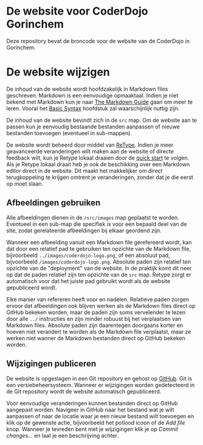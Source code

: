 # De website voor CoderDojo Gorinchem

Deze repository bevat de broncode voor de website van de CoderDojo in Gorinchem.

# De website wijzigen

De inhoud van de website wordt hoofdzakelijk in Markdown files geschreven. Markdown is een eenvoudige opmaaktaal. Indien je niet bekend met Markdown kun je naar [The Markdown Guide](https://www.markdownguide.org/) gaan om meer te leren. Vooral het [Basic Syntax](https://www.markdownguide.org/basic-syntax/) hoofdstuk zal waarschijnlijk nuttig zijn.

De inhoud van de website bevindt zich in de `src` map. Om de website aan te passen kun je eenvoudig bestaande bestanden aanpassen of nieuwe bestanden toevoegen (eventueel in sub-mappen).

De website wordt beheerd door middel van [ReType](https://retype.com/). Indien je meer geavanceerde veranderingen wilt maken aan de website of directe feedback wilt, kun je Retype lokaal draaien door de [quick start](https://retype.com/#quick-start) te volgen. Als je Retype lokaal draait heb je ook de beschikking over een Markdown editor direct in de website. Dit maakt het makkelijker om direct terugkoppeling te krijgen omtrent je veranderingen, zonder dat je die eerst op moet slaan.

## Afbeeldingen gebruiken

Alle afbeeldingen dienen in de `/src/images` map geplaatst te worden. Eventueel in een sub-map die specifiek is voor een bepaald deel van de site, zodat gerelateerde afbeeldingen bij elkaar geordend zijn.

Wanneer een afbeelding vanuit een Markdown file gerefereerd wordt, kan dat door een relatief pad te gebruiken ten opzichte van de Markdown file, bijvoorbeeld `../images/coderdojo-logo.png`, of een absoluut pad, bijvoorbeeld `/images/coderdojo-logo.png`. Absolute paden zijn relatief ten opzichte van de "deployment" van de website. In de praktijk komt dit neer op dat de paden relatief zijn ten opzichte van de `src` map. Retype zorgt er automatisch voor dat het juiste pad gebruikt wordt als de website gepubliceerd wordt.

Elke manier van refereren heeft voor en nadelen. Relatieve paden zorgen ervoor dat afbeeldingen ook blijven werken als de Markdown files direct op GitHub bekeken worden, maar de paden zijn soms vervelender te lezen door alle `../` instructies en zijn minder robuust bij het verplaatsen van Markdown files. Absolute paden zijn daarentegen doorgaans korter en hoeven niet verandert te worden als de Markdown file verplaatst, maar ze werken niet wanner de Markdown bestanden direct op GitHub bekeken worden.

## Wijzigingen publiceren

De website is opgeslagen in een Git repository en gehost op [GitHub](https://github.com). Git is een versiebeheersysteem. Wanneer er wijzigingen worden gedetecteerd in de Git repository wordt de website automatisch gepubliceerd.

Voor eenvoudige veranderingen kunnen bestanden direct op GitHub aangepast worden. Navigeer in GitHub naar het bestand wat je wilt aanpassen of naar de locatie waar je een nieuw bestand wilt toevoegen en klik op de gewenste actie, bijvoorbeeld het potlood icoon of de _Add file_ knop. Wanneer je tevreden bent met je wijzigingen klik je op _Commit changes&hellip;_ en laat je een beschrijving achter.
